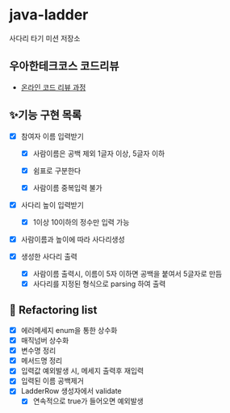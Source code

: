 # java-ladder

사다리 타기 미션 저장소

## 우아한테크코스 코드리뷰

- [온라인 코드 리뷰 과정](https://github.com/woowacourse/woowacourse-docs/blob/master/maincourse/README.md)

## ✨기능 구현 목록

- [x] 참여자 이름 입력받기
    - [x] 사람이름은 공백 제외 1글자 이상, 5글자 이하
    - [x] 쉼표로 구분한다
    - [x] 사람이름 중복입력 불가


- [x] 사다리 높이 입력받기
    - [x] 1이상 10이하의 정수만 입력 가능


- [x] 사람이름과 높이에 따라 사다리생성

- [x] 생성한 사다리 출력
    - [x] 사람이름 출력시, 이름이 5자 이하면 공백을 붙여서 5글자로 만듬
    - [x] 사다리를 지정된 형식으로 parsing 하여 출력

## 🎉 Refactoring list

- [x] 에러메세지 enum을 통한 상수화
- [x] 매직넘버 상수화
- [x] 변수명 정리
- [x] 메서드명 정리
- [x] 입력값 예외발생 시, 메세지 출력후 재입력
- [x] 입력된 이름 공백제거
- [x] LadderRow 생성자에서 validate
    - [x] 연속적으로 true가 들어오면 예외발생

